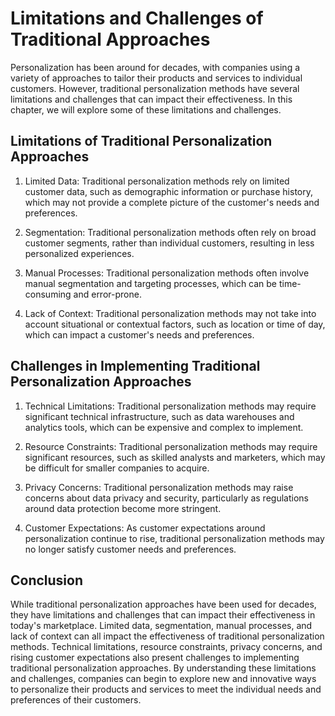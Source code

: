 Limitations and Challenges of Traditional Approaches
===================================================================================

Personalization has been around for decades, with companies using a variety of approaches to tailor their products and services to individual customers. However, traditional personalization methods have several limitations and challenges that can impact their effectiveness. In this chapter, we will explore some of these limitations and challenges.

Limitations of Traditional Personalization Approaches
-----------------------------------------------------

1. Limited Data: Traditional personalization methods rely on limited customer data, such as demographic information or purchase history, which may not provide a complete picture of the customer's needs and preferences.

2. Segmentation: Traditional personalization methods often rely on broad customer segments, rather than individual customers, resulting in less personalized experiences.

3. Manual Processes: Traditional personalization methods often involve manual segmentation and targeting processes, which can be time-consuming and error-prone.

4. Lack of Context: Traditional personalization methods may not take into account situational or contextual factors, such as location or time of day, which can impact a customer's needs and preferences.

Challenges in Implementing Traditional Personalization Approaches
-----------------------------------------------------------------

1. Technical Limitations: Traditional personalization methods may require significant technical infrastructure, such as data warehouses and analytics tools, which can be expensive and complex to implement.

2. Resource Constraints: Traditional personalization methods may require significant resources, such as skilled analysts and marketers, which may be difficult for smaller companies to acquire.

3. Privacy Concerns: Traditional personalization methods may raise concerns about data privacy and security, particularly as regulations around data protection become more stringent.

4. Customer Expectations: As customer expectations around personalization continue to rise, traditional personalization methods may no longer satisfy customer needs and preferences.

Conclusion
----------

While traditional personalization approaches have been used for decades, they have limitations and challenges that can impact their effectiveness in today's marketplace. Limited data, segmentation, manual processes, and lack of context can all impact the effectiveness of traditional personalization methods. Technical limitations, resource constraints, privacy concerns, and rising customer expectations also present challenges to implementing traditional personalization approaches. By understanding these limitations and challenges, companies can begin to explore new and innovative ways to personalize their products and services to meet the individual needs and preferences of their customers.
